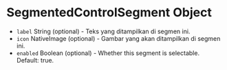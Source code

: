 # SegmentedControlSegment Object

* `label` String (optional) - Teks yang ditampilkan di segmen ini.
* `icon` NativeImage (optional) - Gambar yang akan ditampilkan di segmen ini.
* `enabled` Boolean (optional) - Whether this segment is selectable. Default: true.
